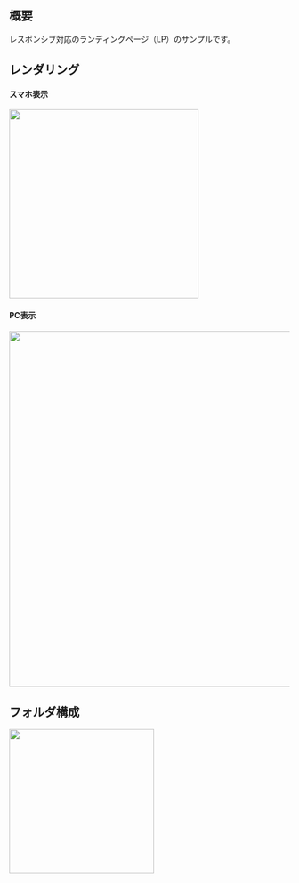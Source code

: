 ## 概要

レスポンシブ対応のランディングページ（LP）のサンプルです。

## レンダリング

#### スマホ表示
<img width="340" src="https://user-images.githubusercontent.com/59589496/139016304-9d4544e1-8e32-4962-b224-4345a4b1d01a.png">

#### PC表示
<img width="640" src="https://user-images.githubusercontent.com/59589496/139016556-3baa6b39-497d-48b6-b5e8-9730821f2b41.png">

## フォルダ構成

<img width="260" src="https://user-images.githubusercontent.com/59589496/139016884-5809f036-fab0-4778-aca5-48fccfb842c1.png">

